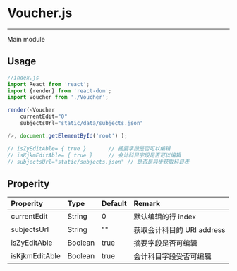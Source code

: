 # Voucher.js

---

Main module

## Usage

```js
//index.js
import React from 'react';
import {render} from 'react-dom';
import Voucher from './Voucher';

render(<Voucher
    currentEdit="0"
    subjectsUrl="static/data/subjects.json"

/>, document.getElementById('root') );

// isZyEditAble= { true }       // 摘要字段是否可以编辑
// isKjkmEditAble= { true }     // 会计科目字段是否可以编辑
// subjectsUrl="static/subjects.json" // 是否是异步获取科目表
```

## Properity

| **Properity** | Type | Default | Remark |
| :--- | :--- | :--- | :--- |
| currentEdit | String | 0 | 默认编辑的行 index |
| subjectsUrl | String | "" | 获取会计科目的 URI address |
| isZyEditAble | Boolean | true | 摘要字段是否可编辑 |
| isKjkmEditAble | Boolean | true | 会计科目字段受否可编辑 |







